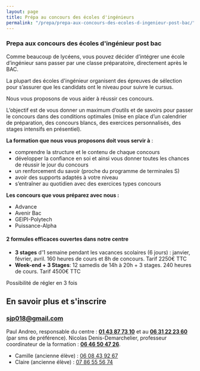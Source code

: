 ```yaml
---
layout: page
title: Prépa au concours des écoles d'ingénieurs
permalink: "/prepa/prepa-aux-concours-des-ecoles-d-ingenieur-post-bac/"
---
```


### Prepa aux concours des écoles d'ingénieur post bac

Comme beaucoup de lycéens, vous pouvez décider d’intégrer une école d’ingénieur sans passer par une classe préparatoire, directement après le BAC.

La plupart des écoles d'ingénieur organisent des épreuves de sélection pour s’assurer que les candidats ont le niveau pour suivre le cursus.

Nous vous proposons de vous aider à réussir ces concours.

L’objectif est de vous donner un maximum d’outils et de savoirs pour passer le concours dans des conditions optimales (mise en place d’un calendrier de préparation, des concours blancs, des exercices personnalisés, des stages intensifs en présentiel).

**La formation que nous vous proposons doit vous servir à** :

- comprendre la structure et le contenu de chaque concours
- développer la confiance en soi et ainsi vous donner toutes les chances de réussir le jour du concours
- un renforcement du savoir (proche du programme de terminales S)
- avoir des supports adaptés à votre niveau
- s’entraîner au quotidien avec des exercices types concours

**Les concours que vous préparez avec nous :**

- Advance
- Avenir Bac
- GEIPI-Polytech
- Puissance-Alpha

#### 2 formules efficaces ouvertes dans notre centre

* **3 stages** d'1 semaine pendant les vacances scolaires (6 jours) : janvier, février, avril.
  160 heures de cours et 8h de concours.
  Tarif 2250€ TTC
* **Week-end + 3 Stages**: 12 samedis de 14h à 20h + 3 stages.
  240 heures de cours.
  Tarif 4500€ TTC

Possibilité de régler en 3 fois

## En savoir plus et s'inscrire

### [sjp018@gmail.com](sjp018@gmail.com)

Paul Andreo, responsable du centre : **[01 43 87 73 10](tel:0143877310)** et au **[06 31 22 23 60](tel:0631222360)** (par sms de préférence).
Nicolas Denis-Demarchelier, professeur coordinateur de la formation :  **[06 46 50 47 26](tel:0646504726)**.

- Camille (ancienne élève) : [06 08 43 92 67](tel:0608439267)
- Claire (ancienne élève) : [07 86 55 56 74](tel:0786555674)
